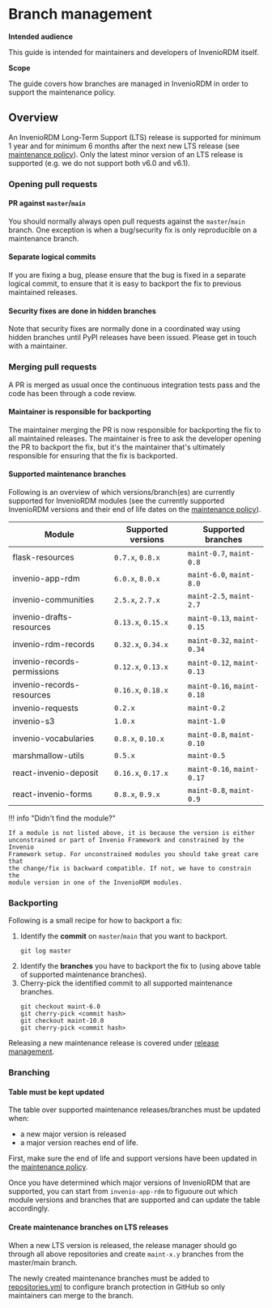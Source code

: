 # Branch management

**Intended audience**

This guide is intended for maintainers and developers of InvenioRDM itself.

**Scope**

The guide covers how branches are managed in InvenioRDM in order to support
the maintenance policy.

## Overview

An InvenioRDM Long-Term Support (LTS) release is supported for minimum 1 year
and for minimum 6 months after the next new LTS release (see
[maintenance policy](../releases/maintenance-policy.md)). Only the latest minor
version of an LTS release is supported (e.g. we do not support both v6.0 and
v6.1).

### Opening pull requests

#### PR against ``master``/``main``

You should normally always open pull requests against the ``master``/``main``
branch. One exception is when a bug/security fix is only reproducible on a
maintenance branch.

#### Separate logical commits

If you are fixing a bug, please ensure that the bug is fixed in a separate
logical commit, to ensure that it is easy to backport the fix to previous
maintained releases.

#### Security fixes are done in hidden branches

Note that security fixes are normally done in a coordinated way using hidden
branches until PyPI releases have been issued. Please get in touch with a
maintainer.

### Merging pull requests

A PR is merged as usual once the continuous integration tests pass and the
code has been through a code review.

#### Maintainer is responsible for backporting

The maintainer merging the PR is now responsible for backporting the fix to all
maintained releases. The maintainer is free to ask the developer opening the
PR to backport the fix, but it's the maintainer that's ultimately responsible
for ensuring that the fix is backported.

#### Supported maintenance branches

Following is an overview of which versions/branch(es) are currently supported for
InvenioRDM modules (see the currently supported InvenioRDM versions and their
end of life dates on the
[maintenance policy](../releases/maintenance-policy.md)).

| Module                      | Supported versions     | Supported branches             |
| --------------------------- | ---------------------- | ------------------------------ |
| flask-resources             | ``0.7.x``, ``0.8.x``   | ``maint-0.7``, ``maint-0.8``   |
| invenio-app-rdm             | ``6.0.x``, ``8.0.x``   | ``maint-6.0``, ``maint-8.0``   |
| invenio-communities         | ``2.5.x``, ``2.7.x``   | ``maint-2.5``, ``maint-2.7``   |
| invenio-drafts-resources    | ``0.13.x``, ``0.15.x`` | ``maint-0.13``, ``maint-0.15`` |
| invenio-rdm-records         | ``0.32.x``, ``0.34.x`` | ``maint-0.32``, ``maint-0.34`` |
| invenio-records-permissions | ``0.12.x``, ``0.13.x`` | ``maint-0.12``, ``maint-0.13`` |
| invenio-records-resources   | ``0.16.x``, ``0.18.x`` | ``maint-0.16``, ``maint-0.18`` |
| invenio-requests            | ``0.2.x``              | ``maint-0.2``                  |
| invenio-s3                  | ``1.0.x``              | ``maint-1.0``                  |
| invenio-vocabularies        | ``0.8.x``, ``0.10.x``  | ``maint-0.8``, ``maint-0.10``  |
| marshmallow-utils           | ``0.5.x``              | ``maint-0.5``                  |
| react-invenio-deposit       | ``0.16.x``, ``0.17.x`` | ``maint-0.16``, ``maint-0.17`` |
| react-invenio-forms         | ``0.8.x``, ``0.9.x``   | ``maint-0.8``, ``maint-0.9``   |

!!! info "Didn't find the module?"

    If a module is not listed above, it is because the version is either
    unconstrained or part of Invenio Framework and constrained by the Invenio
    Framework setup. For unconstrained modules you should take great care that
    the change/fix is backward compatible. If not, we have to constrain the
    module version in one of the InvenioRDM modules.

### Backporting

Following is a small recipe for how to backport a fix:

1. Identify the **commit** on ``master``/``main`` that you want to backport.
   ```
   git log master
   ```
2. Identify the **branches** you have to backport the fix to (using above table
   of supported maintenance branches).
3. Cherry-pick the identified commit to all supported maintenance branches.
   ```
   git checkout maint-6.0
   git cherry-pick <commit hash>
   git checkout maint-10.0
   git cherry-pick <commit hash>
   ```

Releasing a new maintenance release is covered under
[release management](release-management.md).

### Branching

#### Table must be kept updated

The table over supported maintenance releases/branches must be updated when:

- a new major version is released
- a major version reaches end of life.

First, make sure the end of life and support versions have been updated in
the [maintenance policy](../releases/maintenance-policy.md).

Once you have determined which major versions of InvenioRDM that are supported,
you can start from ``invenio-app-rdm`` to figuoure out which module versions
and branches that are supported and can update the table accordingly.

#### Create maintenance branches on LTS releases

When a new LTS version is released, the release manager should go through all
above repositories and create ``maint-x.y`` branches from the master/main
branch.

The newly created maintenance branches must be added to [repositories.yml](https://github.com/inveniosoftware/opensource/blob/master/repositories.yml) to configure branch protection in GitHub so only maintainers
can merge to the branch.
